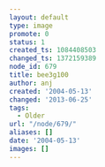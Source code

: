 ```yaml
---
layout: default
type: image
promote: 0
status: 1
created_ts: 1084408503
changed_ts: 1372159389
node_id: 679
title: bee3g100
author: anj
created: '2004-05-13'
changed: '2013-06-25'
tags:
  - Older
url: "/node/679/"
aliases: []
date: '2004-05-13'
images: []
---
```


